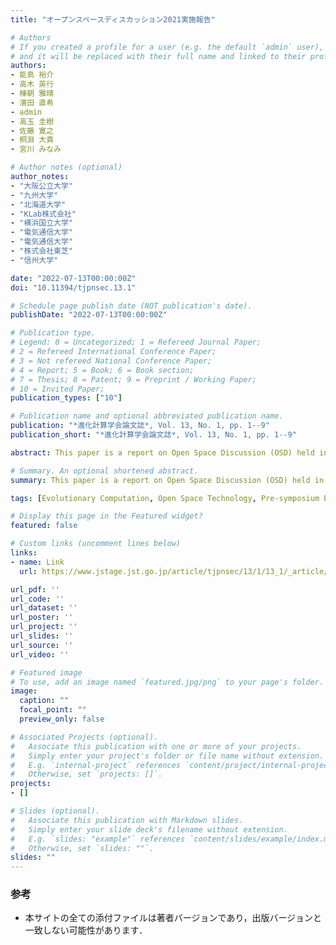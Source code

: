 ```yaml
---
title: "オープンスペースディスカッション2021実施報告"

# Authors
# If you created a profile for a user (e.g. the default `admin` user), write the username (folder name) here 
# and it will be replaced with their full name and linked to their profile.
authors:
- 能島 裕介
- 高木 英行
- 棟朝 雅晴
- 濱田 直希
- admin
- 高玉 圭樹
- 佐藤 寛之
- 桐淵 大貴
- 宮川 みなみ

# Author notes (optional)
author_notes:
- "大阪公立大学"
- "九州大学"
- "北海道大学"
- "KLab株式会社"
- "横浜国立大学"
- "電気通信大学"
- "電気通信大学"
- "株式会社東芝"
- "信州大学"

date: "2022-07-13T00:00:00Z"
doi: "10.11394/tjpnsec.13.1"

# Schedule page publish date (NOT publication's date).
publishDate: "2022-07-13T00:00:00Z"

# Publication type.
# Legend: 0 = Uncategorized; 1 = Refereed Journal Paper;
# 2 = Refereed International Conference Paper;
# 3 = Not refereed National Conference Paper;
# 4 = Report; 5 = Book; 6 = Book section;
# 7 = Thesis; 8 = Patent; 9 = Preprint / Working Paper;
# 10 = Invited Paper;
publication_types: ["10"]

# Publication name and optional abbreviated publication name.
publication: "*進化計算学会論文誌*, Vol. 13, No. 1, pp. 1--9"
publication_short: "*進化計算学会論文誌*, Vol. 13, No. 1, pp. 1--9"

abstract: This paper is a report on Open Space Discussion (OSD) held in Evolutionary Computation Symposium 2021. The purpose of OSD is to share and discuss problems at hand and future research targets related to evolutionary computation. Discussion topics are voluntarily proposed by some of the participants, and other participants freely choose one to join in the discussion. Through free discussions based on the open space technology framework, it is expected that participants will have new research ideas and start some collaborations. This paper gives the concept of OSD and introduces six topics discussed this year. This paper also shows the responses to the questionnaire on OSD for future discussions, collaborations, and related events.

# Summary. An optional shortened abstract.
summary: This paper is a report on Open Space Discussion (OSD) held in Evolutionary Computation Symposium 2021.

tags: [Evolutionary Computation, Open Space Technology, Pre-symposium Event]

# Display this page in the Featured widget?
featured: false

# Custom links (uncomment lines below)
links:
- name: Link
  url: https://www.jstage.jst.go.jp/article/tjpnsec/13/1/13_1/_article/-char/ja

url_pdf: ''
url_code: ''
url_dataset: ''
url_poster: ''
url_project: ''
url_slides: ''
url_source: ''
url_video: ''

# Featured image
# To use, add an image named `featured.jpg/png` to your page's folder. 
image:
  caption: ""
  focal_point: ""
  preview_only: false

# Associated Projects (optional).
#   Associate this publication with one or more of your projects.
#   Simply enter your project's folder or file name without extension.
#   E.g. `internal-project` references `content/project/internal-project/index.md`.
#   Otherwise, set `projects: []`.
projects:
- []

# Slides (optional).
#   Associate this publication with Markdown slides.
#   Simply enter your slide deck's filename without extension.
#   E.g. `slides: "example"` references `content/slides/example/index.md`.
#   Otherwise, set `slides: ""`.
slides: ""
---
```


### 参考

- 本サイトの全ての添付ファイルは著者バージョンであり，出版バージョンと一致しない可能性があります．
